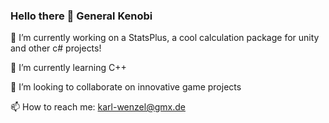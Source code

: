### Hello there 👋 General Kenobi

🔭 I’m currently working on a StatsPlus, a cool calculation package for unity and other c# projects!

🌱 I’m currently learning C++

👯 I’m looking to collaborate on innovative game projects

📫 How to reach me: karl-wenzel@gmx.de

<!--
**karl-wenzel/karl-wenzel** is a ✨ _special_ ✨ repository because its `README.md` (this file) appears on your GitHub profile.

Here are some ideas to get you started:

- 🔭 I’m currently working on ...
- 🌱 I’m currently learning ...
- 👯 I’m looking to collaborate on ...
- 🤔 I’m looking for help with ...
- 💬 Ask me about ...
- 📫 How to reach me: ...
- 😄 Pronouns: ...
- ⚡ Fun fact: ...
-->
